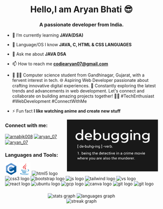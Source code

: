 <h1 align="center">Hello,I am Aryan Bhati 😎</h1>
<h3 align="center">A passionate developer from India.</h3>

- 🌱 I’m currently learning **JAVA(DSA)**

- 👯 Language/OS I know **JAVA, C, HTML & CSS LANGUAGES**

- 💬 Ask me about **JAVA DSA**

- 📫 How to reach me **codiearyan07@gmail.com**

- 📄 👨‍💻 Computer science student from Gandhinagar, Gujarat, with a fervent interest in tech. 🌐 Aspiring Web Developer passionate about crafting innovative digital experiences. 🚀 Constantly exploring the latest trends and advancements in web development. Let's connect and collaborate on building amazing projects together! 🤝💡 #TechEnthusiast #WebDevelopment #ConnectWithMe

- ⚡ Fun fact **I like watching anime and create new stuff**

<img align="right" height="170" width="300" src="meme_image.jpg" alt="img"/>

<h3 align="left">Connect with me:</h3>
<p align="left">
<a href="https://twitter.com/Aryan_Bhati7" target="blank"><img align="center" src="https://raw.githubusercontent.com/rahuldkjain/github-profile-readme-generator/master/src/images/icons/Social/twitter.svg" alt="arnabjk008" height="30" width="40" /></a>
<a href="https://www.linkedin.com/in/aryan-bhati-47b467216/" target="blank"><img align="center" src="https://raw.githubusercontent.com/rahuldkjain/github-profile-readme-generator/master/src/images/icons/Social/linked-in-alt.svg" alt="aryan_07" height="30" width="40" /></a>
<a href="https://www.instagram.com/ary4n7773/" target="blank"><img align="center" src="https://raw.githubusercontent.com/rahuldkjain/github-profile-readme-generator/master/src/images/icons/Social/instagram.svg" alt="aryan_07" height="30" width="40" /></a>

<div align="left">
<h3 align="left">Languages and Tools:</h3>
<p align="left"> 
<img id="c-icon" src="https://raw.githubusercontent.com/devicons/devicon/master/icons/c/c-original.svg" alt="c" width="40" height="40"/>

 <img id="java-icon" src="https://raw.githubusercontent.com/devicons/devicon/master/icons/java/java-original.svg" alt="java" width="40" height="40"/>

<img id="html5-icon" src="https://cdn.jsdelivr.net/gh/devicons/devicon/icons/html5/html5-original.svg" alt="html5 logo" width="40" height="40" />

<img id="css-icon" src="https://cdn.jsdelivr.net/gh/devicons/devicon/icons/css3/css3-original.svg" alt="css3 logo" width="40" height="40"/>

<img id="bootstrap-icon" src="https://cdn.jsdelivr.net/gh/devicons/devicon/icons/bootstrap/bootstrap-original.svg"  alt="bootstrap logo" width="40" height="40" />

<img id="js-icon" src="https://cdn.jsdelivr.net/gh/devicons/devicon/icons/javascript/javascript-original.svg"  alt="js logo" width="40" height="40" />

<img id="tailwind-icon" src="https://cdn.jsdelivr.net/gh/devicons/devicon/icons/tailwindcss/tailwindcss-original.svg" alt="tailwind logo" width="40" height="40" />

<img id="vs-icon" src="https://cdn.jsdelivr.net/gh/devicons/devicon/icons/visualstudio/visualstudio-original.svg" alt="vs logo" width="40" height="40"/>

<img id="react-icon" src="https://cdn.jsdelivr.net/gh/devicons/devicon/icons/react/react-original.svg" alt="react logo" width="40" height="40" />

<img id="ubuntu-icon" src="https://cdn.jsdelivr.net/gh/devicons/devicon/icons/ubuntu/ubuntu-original.svg" alt="ubuntu logo" width="40" height="40" />

<img id="gcp-icon" src="https://cdn.jsdelivr.net/gh/devicons/devicon/icons/googlecloud/googlecloud-original.svg" alt="gcp logo" width="40" height="40" />

<img id="canva-icon" src="https://cdn.jsdelivr.net/gh/devicons/devicon/icons/canva/canva-original.svg" alt="canva logo" width="40" height="40" />

<img id="git-icon" src="https://cdn.jsdelivr.net/gh/devicons/devicon/icons/git/git-original.svg" alt="git logo" width="40" height="40" />

<img id="github-icon" src="https://cdn.jsdelivr.net/gh/devicons/devicon/icons/github/github-original.svg" alt="git logo" width="40" height="40" />

</div>

###

 <div align="center">
  <img src="https://github-readme-stats.vercel.app/api?username=AryanBhati7&hide_title=false&hide_rank=false&show_icons=true&include_all_commits=true&count_private=true&disable_animations=false&theme=dracula&locale=en&hide_border=false" height="150" alt="stats graph"  />
  <img src="https://github-readme-stats.vercel.app/api/top-langs?username=AryanBhati7&locale=en&hide_title=false&layout=compact&card_width=320&langs_count=5&theme=dracula&hide_border=false" height="150" alt="languages graph"  />
</div>

<div align="center">
  <img src="https://streak-stats.demolab.com?user=AryanBhati7&locale=en&mode=daily&theme=dark&hide_border=false&border_radius=5&order=3" height="220" alt="streak graph"  />
</div>

